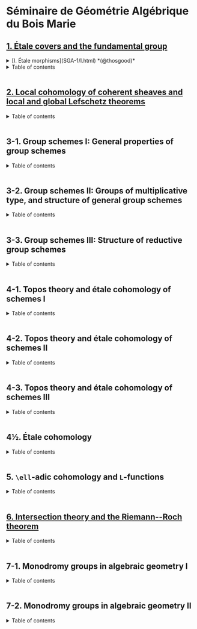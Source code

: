 # Séminaire de Géométrie Algébrique du Bois Marie

## [1. Étale covers and the fundamental group](SGA-1/index.html)

<details>
  <summary markdown="span"> [I. Étale morphisms](SGA-1/I.html) *(@thosgood)*
  </summary>
  
  1. [x] [Basics of differential calculus](SGA-1/I.html#I.1)
  2. [x] [Quasi-finite morphisms](SGA-1/I.html#I.2)
  3. [x] [Unramified morphisms](SGA-1/I.html#I.3)
  4. [x] [Étale morphisms. Étale coverings](SGA-1/I.html#I.4)
  5. [x] [Fundamental property of étale morphisms](SGA-1/I.html#I.5)
  6. [x] [Application to étale extensions of complete local rings](SGA-1/I.html#I.6)
  7. [x] [Local construction of unramified and étale morphisms](SGA-1/I.html#I.7)
  8. [x] [Infinitesimal lifting of étale schemes. Applications to formal schemes](SGA-1/I.html#I.8)
  9. [x] [Invariance properties](SGA-1/I.html#I.9)
  10. [x] [Étale coverings of a normal scheme](SGA-1/I.html#I.10)
  11. [x] [Various addenda](SGA-1/I.html#I.11)
</details>

<details>
  <summary markdown="span">Table of contents
  </summary>

  - [ ] [Introduction](SGA-1/index.html) *(@thosgood)*

  - [II. Smooth morphisms: generalities, differential properties](SGA-1/II.html) *(@thosgood)*

  1. [x] [Generalities](SGA-1/II.html#II.1) *(2)*
  2. [ ] Some smoothness criteria for morphisms *(3)*
  3. [ ] Invariance properties *(1)*
  4. [ ] Differential properties of smooth morphisms *(17)*
  5. [ ] The case of a base field *(6)*

  - III. Smooth morphisms: extension properties

  1. [ ] Formally smooth homomorphisms *(4)*
  2. [ ] Characteristic lifting property of formally smooth homomorphisms *(5)*
  3. [ ] Local infinitesimal extension of morphisms in a smooth `S`-scheme *(2)*
  4. [ ] Local infinitesimal extension of smooth `S`-schemes *(1)*
  5. [ ] Global infinitesimal extension of morphisms *(7)*
  6. [ ] Global infinitesimal extension of smooth `S`-schemes *(5)*
  7. [ ] Application to the construction of smooth formal schemes and of smooth ordinary schemes over a complete local ring `A` *(5)*

  - IV. Flat morphisms

  1. [ ] Syllogisms on flat modules *(3)*
  2. [ ] Faithfully flat modules *(3)*
  3. [ ] Relations to completion *(1)*
  4. [ ] Relations to free modules *(2)*
  5. [ ] Local flatness criteria *(5)*
  6. [ ] Flat morphisms and open sets *(5)*

  - V. The fundamental group: generalities

  0. [ ] Introduction *(1)*
  1. [ ] Preschemes with finite operator groups. Quotient preschemes *(5)*
  2. [ ] Decomposition groups and inertia groups. Étale case *(6)*
  3. [ ] Automorphisms and morphisms of étale coverings *(2)*
  4. [ ] Axiomatic conditions for a Galois theory *(9)*
  5. [ ] Galois categories *(7)*
  6. [ ] Exact functors from one Galois category to another *(6)*
  7. [ ] Case of preschemes *(3)*
  8. [ ] Case of a normal base prescheme *(1)*
  9. [ ] Case of non-connected preschemes: multi-Galois categories *(1)*

  - VI. Fibred categories and descent

  0. [ ] Introduction *(1)*
  1. [ ] Universes, categories, equivalence of categories *(2)*
  2. [ ] Categories over one another *(4)*
  3. [ ] Base change for categories over `\mathscr{E}` *(6)*
  4. [ ] Fibred categories. Equivalence of `\mathscr{E}`-categories *(3)*
  5. [ ] Cartesian morphisms, inverse images, cartesian functors *(3)*
  6. [ ] Fibred categories and pre-fibred categories *(6)*
  7. [ ] Cloven categories over `\mathscr{E}` *(5)*
  8. [ ] Cloven category defined by a pseudofunctor `\mathscr{E}^\circ\to\mathsf{Cat}` *(4)*
  9. [ ] Example: cloven category defined by a functor `\mathscr{E}^\circ\to\mathsf{Cat}`. Categories split over `\mathscr{E}` *(2)*
  10. [ ] Co-fibred categories, bi-fibred categories *(1)*
  11. [ ] Various examples *(7)*
  12. [ ] Functors on a cloven category *(5)*
  13. [ ] Bibliography *(1)*

  - ~~VII. (Does not exist)~~

  - VIII. Faithfully flat descent

  1. [ ] Descent for quasi-coherent modules *(7)*
  2. [ ] Descent for affine preschemes over one another *(1)*
  3. [ ] Descent of set-theoretic properties and finiteness properties of morphisms *(2)*
  4. [ ] Descent of topological properties *(5)*
  5. [ ] Descent of morphisms of preschemes *(6)*
  6. [ ] Applications to finite and quasi-finite morphisms *(3)*
  7. [ ] Effectiveness criteria for a descent data *(8)*
  8. [ ] Bibliography *(1)*

  - IX. Descent of étale morphisms. Applications to the fundamental group

  1. [ ] Reminders on étale morphisms *(3)*
  2. [ ] Submersive and universally submersive morphisms *(2)*
  3. [ ] Descent of étale morphisms of preschemes *(2)*
  4. [ ] Descent of étale preschemes: effectiveness criteria *(7)*
  5. [ ] Translation in terms of the fundamental group *(11)*
  6. [ ] A fundamental exact sequence. Descent by morphisms with relatively connected fibres *(7)*
  7. [ ] Bibliography *(1)*

  - X. Specialisation theory of the fundamental group

  1. [ ] Exact sequence of homotopy for a proper and separable morphism *(7)*
  2. [ ] Application to the existence theorem of sheaves: semi-continuity theorem for fundamental groups of fibres of a proper and separable morphism *(7)*
  3. [ ] Application to the purity theorem: continuity theorem for fundamental groups of fibres of a proper and simple morphism *(9)*
  4. [ ] Bibliography *(1)*

  - XI. Examples and addenda

  1. [ ] Projective spaces, unirational varieties *(1)*
  2. [ ] Abelian varieties *(4)*
  3. [ ] Projecting cones. Zariski's example *(2)*
  4. [ ] Exact sequence of cohomology *(7)*
  5. [ ] Particular cases of principal bundles *(3)*
  6. [ ] Applications to principal coverings: Kummer and Artinschreier theories *(8)*
  7. [ ] Bibliography *(1)*

  - XII. Algebraic geometry and analytic geometry

  1. [ ] Analytic space associated to a scheme *(4)*
  2. [ ] Comparison of properties of a scheme and the associated analytic space *(4)*
  3. [ ] Comparison of properties of morphisms *(6)*
  4. [ ] Cohomological comparison theorems and existence theorems *(6)*
  5. [ ] Comparison theorems for étale coverings *(11)*
  6. [ ] Bibliography *(1)*

  - XIII. Cohomological properties of sheaves of sets and of sheaves of non-commutative groups

  0. [ ] Reminders on the theory of stacks *(1)*
  1. [ ] Cohomological properness *(3)*
  2. [ ] Particular case of cohomological properness: relative normal crossing divisors *(26)*
  3. [ ] Cohomological properness and generic local acyclicity *(19)*
  4. [ ] Exact sequences of homotopy *(15)*
  5. [ ] Appendix I: Variations on Abhyankar's lemma *(8)*
  6. [ ] Appendix II: Finiteness theorem for direct images of stacks *(4)*
  7. [ ] Bibliography *(1)*

</details>
<br>


## [2. Local cohomology of coherent sheaves and local and global Lefschetz theorems](SGA-2/index.html)

<details>
  <summary markdown="span">Table of contents
  </summary>

  - [Introduction](SGA-2/index.html)

  - [I. Global and local cohomological invariants with respect to a closed subspace](SGA-2/)

  1. [ ] [The functors `\Gamma_Z` and `\underline{\Gamma}_Z`](SGA-2/I.html#I.1) *(7)*
  2. [ ] The functors `H_Z^\bullet(X,F)` and `\underline{H}_Z^\bullet(X,F)` *(6)*

  - II. Applications to quasi-coherent sheaves on preschemes

  - [ ] Applications to quasi-coherent sheaves on preschemes *(8)*

  - III. Cohomological invariants and depth

  1. [ ] Reminders *(1)*
  2. [ ] Depth *(6)*
  3. [ ] Depth and topological properties *(9)*

  - IV. Dualising modules and dualising functors

  1. [ ] Generalities on functors of modules *(4)*
  2. [ ] Characterisation of exact functors *(1)*
  3. [ ] Study of the case where `T` is left exact and `T(M)` is of finite type for all `M` *(3)*
  4. [ ] Dualising module. Dualising functor *(5)*
  5. [ ] Consequences of the theory of dualising modules *(5)*

  - V. Local duality and structure of the `H^i(M)`

  1. [ ] Complexes of homomorphisms *(3)*
  2. [ ] The local duality theorem for a local regular ring *(1)*
  3. [ ] Application to the structure of the `H^i(M)` *(7)*

  - VI. The functors `\operatorname{Ext}(X;F,G)` and `\underline{\operatorname{Ext}}(F,G)`

  1. [ ] Generalities *(3)*
  2. [ ] Application to quasi-coherent sheaves on preschemes *(2)*

  - VII. Nullity criteria. Coherence conditions for the sheaves `\underline{\operatorname{Ext}}(F,G)`

  1. [ ] Study of `i<n` *(5)*
  2. [ ] Study of `i>n` *(2)*

  - VIII. Finiteness theorem

  1. [ ] Bi-duality spectral sequence *(5)*
  2. [ ] Finiteness theorem *(7)*
  3. [ ] Applications *(3)*

  - IX. Algebraic geometry and formal geometry

  1. [ ] Comparison theorem *(8)*
  2. [ ] Existence theorem *(4)*

  - X. Applications to the fundamental group

  1. [ ] Comparison of `\mathsf{Et}(\widehat{X})` with `\mathsf{Et}(Y)` *(1)*
  2. [ ] Comparison of `\mathsf{Et}(Y)` with `\mathsf{Et}(U)`, for varying `U` *(5)*
  3. [ ] Comparison of `\pi_1(X)` with `\pi_1(U)` *(7)*

  - XI. Applications to the Picard group

  1. [ ] Comparison of `\operatorname{Pic}(\widehat{X})` with `\operatorname{Pic}(Y)` *(1)*
  2. [ ] Comparison of `\operatorname{Pic}(Y)` with `\operatorname{Pic}(U)`, for varying `U` *(5)*
  3. [ ] Comparison of `\mathsf{P}(X)` with `\mathsf{P}(U)` *(7)*

  - XII. Applications to projective algebraic schemes

  1. [ ] Projective duality theorem and finiteness theorem *(7)*
  2. [ ] Lefschetz theory for a projective morphism: Grauert's comparison theorem *(4)*
  3. [ ] Lefschetz theory for a projective morphism: existence theorem *(7)*
  4. [ ] Formal completion and normal flatness *(10)*
  5. [ ] Universal finiteness conditions for a non-proper morphism *(8)*

  - XIII. Problems and conjectures

  1. [ ] Links between local and global results. Affine problems relating to duality *(4)*
  2. [ ] Problems relating to `\pi_0`: local Bertini theorems *(5)*
  3. [ ] Problems relating to `\pi_1` *(2)*
  4. [ ] Problems relating to higher `\pi_i`: local and global Lefschetz theorems for complex analytic spaces *(6)*
  5. [ ] Problems relating to local Picard groups *(5)*
  6. [ ] Comments *(7)*

  - XIV. Depth and Lefschetz theorems in étale cohomology

  1. [ ] Cohomological and homotopic depth *(30)*
  2. [ ] Technical lemmas *(7)*
  3. [ ] Converse of the affine Lefschetz theorem *(12)*
  4. [ ] Main theorem and variations *(21)*
  5. [ ] Geometric depth *(6)*
  6. [ ] Open questions *(5)*

</details>
<br>


## 3-1. Group schemes I: General properties of group schemes

<details>
  <summary markdown="span">Table of contents
  </summary>

  - I. Algebraic structures. Group cohomology

  1. [ ] Generalities *(12)*
  2. [ ] Algebraic structures *(7)*
  3. [ ] Category of `\mathcal{O}`-modules, category of `G`-`\mathcal{O}`-modules *(2)*
  4. [ ] Algebraic structures in the category of preschemes *(15)*
  5. [ ] Group cohomology *(6)*

  - II. Tangent bundles. Lie algebras

  1. [ ] `\underline{\operatorname{Hom}}_{Z/S}(X,Y)` functors *(2)*
  2. [ ] The preschemes `I_S(M)` *(3)*
  3. [ ] The tangent bundle, the (E) condition *(11)*
  4. [ ] Tangent space of a group. Lie algebras *(15)*
  5. [ ] Calculation of some Lie algebras *(6)*
  6. [ ] Various remarks *(3)*

  - III. Infinitesimal extensions

  0. [ ] Reminders from SGA 1 III. Various remarks *(15)*
  1. [ ] Extensions and cohomology *(12)*
  2. [ ] Infinitesimal extensions of a morphism of group preschemes *(9)*
  3. [ ] Infinitesimal extensions of a group prescheme *(6)*
  4. [ ] Infinitesimal extensions of closed subgroups *(32)*

  - IV. Topologies and sheaves

  1. [ ] Universal effective epimorphisms  *(6)*
  2. [ ] Descent morphisms *(5)*
  3. [ ] Universal effective equivalence relations *(14)*
  4. [ ] Topologies and sheaves *(43)*
  5. [ ] Passage to the quotient and algebraic structures *(10)*
  6. [ ] Topologies in the category of schemes *(12)*

  - V. Construction of quotient preschemes

  1. [ ] `\mathcal{C}`-groupoids *(4)*
  2. [ ] Examples of `\mathcal{C}`-groupoids *(2)*
  3. [ ] Some syllogisms for `\mathcal{C}`-groupoids *(5)*
  4. [ ] Passage to the quotient by a finite and flat equivalence prerelation *(5)*
  5. [ ] Passage to the quotient by a finite and flat equivalence relation *(4)*
  6. [ ] Passage to the quotient when there exists a quasi-section *(5)*
  7. [ ] Passage to the quotient by a proper and flat equivalence prerelation *(5)*
  8. [ ] Passage to the quotient by a flat and non-necessarily proper equivalence prerelation *(3)*
  9. [ ] Elimination of Noetherian hypotheses *(3)*

  - VIa. Generalities on algebraic groups

  0. [ ] Preliminary remarks *(4)*
  1. [ ] Local properties of an `A`-group of locally finite type *(4)*
  2. [ ] Connected components of an `A`-group of locally finite type *(5)*
  3. [ ] Construction of quotient groups: case of groups of finite type *(6)*
  4. [ ] Construction of quotient groups: general case *(6)*
  5. [ ] Addenda *(5)*

  - VIb. Generalities on group preschemes

  1. [ ] Morphisms of groups of locally finite type over a field *(9)*
  2. [ ] "Open properties" of groups and morphisms of groups of locally finite presentation *(12)*
  3. [ ] Identity component of a group of locally finite presentation *(7)*
  4. [ ] Dimension of fibres of groups of locally finite presentation *(4)*
  5. [ ] Separation of groups and homogeneous spaces *(6)*
  6. [ ] Sub-functors and group sub-preschemes *(5)*
  7. [ ] Generated subgroups; commutator group *(12)*
  8. [ ] Solvable and nilpotent group preschemes *(5)*
  9. [ ] Quotient sheaves *(6)*
  10. [ ] Passage to the projective limit for group preschemes and operator group preschemes *(11)*
  11. [ ] Affine group preschemes *(16)*

  - VIIa. Infinitesimal study of group schemes: differential operators and Lie `p`-algebras

  1. [ ] Differential operators *(5)*
  2. [ ] Invariant differential operators on group preschemes *(7)*
  3. [ ] Coalgebras and Cartier duality *(10)*
  4. [ ] "Frobeniuseries" *(11)*
  5. [ ] Lie `p`-algebras *(9)*
  6. [ ] Lie `p`-algebras of a group `S`-prescheme *(7)*
  7. [ ] Radicial groups of height `1` *(8)*
  8. [ ] Case of a base field *(6)*

  - VIIb. Infinitesimal study of group schemes: formal groups

  0. [ ] Reminders on pseudocompact rings and modules *(15)*
  1. [ ] Formal varieties over a pseudocompact ring *(20)*
  2. [ ] Generalities on formal groups *(19)*
  3. [ ] Phenomena particular to characteristic `0` *(10)*
  4. [ ] Phenomena particular to characteristic `p>0` *(10)*
  5. [ ] Homogeneous spaces of infinitesimal formal groups over a field *(13)*

</details>
<br>


## 3-2. Group schemes II: Groups of multiplicative type, and structure of general group schemes

<details>
  <summary markdown="span">Table of contents
  </summary>

  - VIII. Diagonalisable groups

  1. [ ] Biduality *(5)*
  2. [ ] Scheme-theoretic properties of diagonalisable groups *(1)*
  3. [ ] Exactness properties of the functor `D_S` *(4)*
  4. [ ] Torsors under a diagonalisable group *(4)*
  5. [ ] Quotient of an affine scheme by a diagonalisable group acting freely *(5)*
  6. [ ] Essentially free morphisms, and representability of certain functors of the form `\prod_{Y/S}Z/Y` *(5)*
  7. [ ] Appendix: Monomorphisms of group preschemes *(25)*

  - IX. Groups of multiplicative type: homomorphisms to a group scheme

  1. [ ] Definitions *(3)*
  2. [ ] Extension of certain properties of diagonalisable groups to groups of multiplicative type *(6)*
  3. [ ] Infinitesimal properties: lifting and conjugation theorem *(4)*
  4. [ ] Density theorem *(8)*
  5. [ ] Central homomorphisms of groups of multiplicative type *(5)*
  6. [ ] Monomorphisms of groups of multiplicative type and canonical factorisation of a homomorphism of such a group *(5)*
  7. [ ] Algebraicity of formal homomorphisms to an affine group *(6)*
  8. [ ] Subgroups, quotient groups, and extensions of groups of multiplicative type over a field *(3)*

  - X. Characterisation and classification of group of multiplicative types

  1. [ ] Classification of isotrivial groups: case of a base field *(4)*
  2. [ ] Infinitesimal variations of structure *(5)*
  3. [ ] Infinitesimal finite variations of structure: case of a complete base ring *(6)*
  4. [ ] Case of an arbitrary base. Quasi-isotriviality theorem *(6)*
  5. [ ] Scheme of homomorphisms from one multiplicative type group to another. Twisted constant groups and groups of multiplicative type *(8)*
  6. [ ] Infinite principal Galois coverings and the enlarged fundamental group *(6)*
  7. [ ] Classification of twisted constant preschemes and finite groups of multiplicative type in terms of the enlarged fundamental group *(4)*
  8. [ ] Appendix: Elimination of certain affine hypotheses *(11)*

  - XI. Representability criteria. Applications to multiplicative subgroups of affine group schemes

  0. [ ] Introduction *(1)*
  1. [ ] Reminders on smooth, étale, and unramified morphisms *(9)*
  2. [ ] Examples of formally smooth functors extracted from the theory of groups of multiplicative type *(4)*
  3. [ ] Auxiliary results on representability *(16)*
  4. [ ] Scheme of subgroups of multiplicative type of an affine smooth group *(7)*
  5. [ ] First corollaries of the representability theorem *(7)*
  6. [ ] On a rigidity property for homomorphisms of certain group schemes, and the representability of certain transporters *(9)*

  - XII. Maximal toruses, Weyl group, Cartan subgroup, reductive centre of smooth and affine group schemes

  1. [ ] Maximal toruses *(1)*
  2. [ ] The Weyl group *(10)*
  3. [ ] Cartan subgroups *(5)*
  4. [ ] The reductive centre *(2)*
  5. [ ] Application to the scheme of subgroups of multiplicative type *(12)*
  6. [ ] Maximal toruses and Cartan subgroups of not-necessarily affine algebraic groups (over an algebraically closed base field) *(6)*
  7. [ ] Application to non-necessarily affine smooth group preschemes *(23)*
  8. [ ] Semi-simple elements, union and intersection of maximal toruses in non-necessarily affine group schemes *(2)*

  - XIII. Regular elements of algebraic groups and of Lie algebras

  1. [ ] An auxiliary lemma on varieties with operators *(4)*
  2. [ ] Density theorem and the theory of regular points of `G` *(16)*
  3. [ ] Case of a prescheme over an arbitrary base *(7)*
  4. [ ] Lie algebras over a field: rank, regular elements, Cartan sub-algebras *(7)*
  5. [ ] Case of the Lie algebra of a smooth algebraic group: density theorem *(8)*
  6. [ ] Cartan sub-algebras and subgroups of type (C), with respect to a smooth algebraic group *(5)*

  - XIV. Regular elements (continued). Applications to algebraic groups

  1. [ ] Construction of Cartan subgroups and maximal toruses for a smooth algebraic group *(3)*
  2. [ ] Lie algebras on an arbitrary prescheme: regular sections and Cartan sub-algebras *(13)*
  3. [ ] Subgroups of type (C) of group preschemes over an arbitrary prescheme *(11)*
  4. [ ] Digression on Borel subgroups *(7)*
  5. [ ] Relations between Cartan subgroups and Cartan sub-algebras *(4)*
  6. [ ] Applications to the structure of algebraic groups *(8)*
  7. [ ] Appendix: Existence of regular elements over finite fields *(7)*

  - XV. Addenda on sub-toruses of group preschemes. Application to smooth groups

  0. [ ] Introduction *(1)*
  1. [ ] Lifting finite subgroups *(7)*
  2. [ ] Infinitesimal lifting of sub-toruses *(17)*
  3. [ ] Characterisation of a sub-torus by its underlying set *(24)*
  4. [ ] Characterisation of a sub-torus `T` by the subgroups `_{n}T` *(11)*
  5. [ ] Representability of the functor: smooth subgroups identical to their connected normaliser *(13)*
  6. [ ] Functor of Cartan subgroups and functor of parabolic subgroups *(13)*
  7. [ ] Cartan subgroups of a smooth group *(14)*
  8. [ ] Representability criteria of the functor of sub-toruses of a smooth group *(25)*

  - XVI. Groups of unipotent rank zero

  1. [ ] An immersion criterion *(19)*
  2. [ ] Representability theorem for quotients *(7)*
  3. [ ] Groups with flat centre *(10)*
  4. [ ] Groups with affine fibres, of unitpotent rank zero *(4)*
  5. [ ] Application to reductive and semi-simple groups *(3)*
  6. [ ] Applications: extension of certain rigidity properties of toruses of groups of unipotent rank zero *(5)*

  - XVII. Unipotent algebraic groups. Extensions between unipotent groups and group of multiplicative types

  0. [ ] Some notation *(2)*
  1. [ ] Definition of unipotent algebraic groups *(4)*
  2. [ ] First properties of unipotent groups *(9)*
  3. [ ] Unipotent groups acting on a vector space *(10)*
  4. [ ] Characterisation of unipotent groups *(16)*
  5. [ ] Extension of a group of multiplicative type by a unipotent group *(29)*
  6. [ ] Extension of a unipotent group by a group of multiplicative type *(9)*
  7. [ ] Nilpotent affine algebraic groups *(7)*
  8. [ ] Appendix I: Hochschild cohomology and extensions of algebraic groups *(5)*
  9. [ ] Appendix II: Reminders and addenda on radicial groups *(4)*
  10. [ ] Appendix III: Remarks and addenda for chapters XV, XVI, and XVII *(5)*

  - XVIII. Weil's theorem on the construction of a group from a rational law

  0. [ ] Introduction *(1)*
  1. [ ] "Reminders" on rational maps *(2)*
  2. [ ] Local determination of a morphism of groups *(4)*
  3. [ ] Construction of a group from a rational law *(15)*

</details>
<br>


## 3-3. Group schemes III: Structure of reductive group schemes

<details>
  <summary markdown="span">Table of contents
  </summary>

  - XIX. Reductive groups: generalities

  1. [ ] Reminders on groups over an algebraically closed field *(9)*
  2. [ ] Reductive group schemes: definitions and first properties *(5)*
  3. [ ] Roots and root systems of reductive group schemes *(4)*
  4. [ ] Roots and vector group schemes *(6)*
  5. [ ] An instructive example
  6. [ ] Local existence of maximal toruses. The Weyl group *(4)*

  - XX. Reductive groups of semi-simple rank 1

  1. [ ] Elementary systems. The groups `P_r` and `P_{-r}` *(12)*
  2. [ ] Structure of elementary systems *(13)*
  3. [ ] The Weyl group *(11)*
  4. [ ] The isomorphism theorem *(2)*
  5. [ ] Examples of elementary systems, applications *(7)*
  6. [ ] Generators and relations for an elementary system *(5)*

  - XXI. Radicial data

  1. [ ] Generalities *(7)*
  2. [ ] Relations between two roots *(5)*
  3. [ ] Simple roots, positive roots *(20)*
  4. [ ] Reduced raditical data of semi-simple rank `2` *(4)*
  5. [ ] The Weyl group: generators and relations *(6)*
  6. [ ] Morphisms of radicial data *(17)*
  7. [ ] Structure *(12)*

  - XXII. Reductive groups: split groups, subgroups, quotient groups

  1. [ ] Roots and coroots. Split groups and radicial data *(9)*
  2. [ ] Existence of split groups. Type of a reductive group *(3)*
  3. [ ] The Weyl group *(3)*
  4. [ ] Homomorphisms of split groups *(16)*
  5. [ ] Subgroups of type (R) *(64)*
  6. [ ] The derived group *(12)*

  - XXIII. Reductive groups: uniticity of pinned groups

  1. [ ] Pinnings *(8)*
  2. [ ] Generators and relations for a pinned group *(14)*
  3. [ ] Groups of semi-simple rank `2` *(20)*
  4. [ ] Uniqueness of pinned groups: fundamental theorem *(8)*
  5. [ ] Corollaries of the fundamental theorem *(5)*
  6. [ ] Chevalley systems *(5)*

  - XXIV. Automorphisms of reductive groups

  - XXV. Existence theorem

  - XXVI Parabolic subgroups of reductive groups

</details>
<br>


## 4-1. Topos theory and étale cohomology of schemes I

<details>
  <summary markdown="span">Table of contents
  </summary>

  - I. Presheaves

  - II. Topologies and sheaves

  - III. Functoriality of categories of sheaves

  - IV. Toposes

</details>
<br>


## 4-2. Topos theory and étale cohomology of schemes II

<details>
  <summary markdown="span">Table of contents
  </summary>

  - V. Cohomology in toposes

  - Vb. Techniques for cohomological descent

  - VI. Finiteness conditions. Fibred toposes and sites. Applications to questions of passing to the limit

  - VII. Étale site and topos of a scheme

  - VIII. Fibred functors, supports, cohomological study of finite morphisms

</details>
<br>


## 4-3. Topos theory and étale cohomology of schemes III

<details>
  <summary markdown="span">Table of contents
  </summary>

  - IX. Constructible sheaves. Cohomology of an algebraic curve

  - X. Cohomological dimension: first results

  - XI. Comparison with classical cohomology: the case of a smooth prescheme

  - XII. Base change theorem for a proper morphism

  - XIII. Base change theorem for a proper morphism: end of proof

  - XIV. Finiteness theorem for a proper morphism; cohomological dimension of affine algebraic schemes

  - XV. Acyclic morphisms

  - XVI. Base change theorem for a smooth morphism, and applications

  - XVII. Cohomology with proper support

  - XVIII. The global duality formula

  - XIX. Cohomology of excellent preschemes of equal characteristic

</details>
<br>


## 4½. Étale cohomology

<details>
  <summary markdown="span">Table of contents
  </summary>

  - 0. An Ariadne's thread for SGA 4, SGA 4½, and SGA 5

  - 1. Étale cohomology: starting points

  - 2. Relation to the trace formula

  - 3. `L`-functions modulo `\ell^n` and modulo `p`

  - 4. Cohomology class associated to a cycle

  - 5. Duality

  - 6. Applications of the trace formula to trigonometric sums

  - 7. Finiteness theorems in `\ell`-adic cohomology

  - 8. Derived categories

</details>
<br>


## 5. `\ell`-adic cohomology and `L`-functions

<details>
  <summary markdown="span">Table of contents
  </summary>

  - I. Dualising complexes

  - ~~II. (Does not exist)~~

  - III. The Lefschetz formula

  - IIIb. Calculations of local terms

  - ~~IV. (Does not exist)~~

  - V. `J`-adic projective systems

  - VI. `\ell`-adic cohomology

  - VII. Cohomology of some classical schemes; cohomological theory of Chern classes

  - VIII. Groups of classes of abelian and triangulated categories, perfect complexes

  - ~~IX. (Does not exist)~~

  - X. The Euler--Poincaré formula in étale cohomology

  - ~~XI. (Does not exist)~~

  - XII. The Nielsen--Wecken and Lefschetz formulas in algebraic geometry

  - ~~XIII. (Does not exist)~~

  - XIV. The Frobenius morphism, and rationality of `L`-functions

</details>
<br>


## [6. Intersection theory and the Riemann--Roch theorem](SGA-6/index.html)

<details>
  <summary markdown="span">Table of contents
  </summary>

  - [0. Outline of a programme for an intersection theory / Classes of sheaves and the Riemann--Roch theorem](SGA-6/zero.html)

  - [I. Generalities on finiteness conditions in derived categories](SGA-6/I.html)

  0. [x] [Introduction](SGA-6/I.html#I.0)
  1. [ ] [Preliminary definitions](SGA-6/I.html#I.1)

  - II. Existence of global resolutions

  - III. Relative finiteness conditions

  - IV. Grothendieck groups of ringed toposes

  - V. Generalities on `\lambda`-rings

  - VI. `K^\bullet` of a projective bundle: calculations and consequences

  - VII. Regular immersions and calculation of `K^\bullet` of a blown-up scheme

  - VIII. The Riemann--Roch theorem

  - IX. Some calculations of `K` groups

  - X. Formalism of intersections on proper algebraic schemes

  - ~~XI. (Does not exist)~~

  - XII. Relative representability theorem for the Picard functor

  - XIII. Finiteness theorems for the Picard functor

  - XIV. Open problems in intersection theory

</details>
<br>


## 7-1. Monodromy groups in algebraic geometry I

<details>
  <summary markdown="span">Table of contents
  </summary>

  - I. Summary of the first talks by A. Grothendieck

  - II. Finiteness properties of the fundamental group

  - ~~III. (Does not exist)~~

  - ~~IV. (Does not exist)~~

  - ~~V. (Does not exist)~~

  - VI. Formal deformation theory

  - VII. Bi-extension of sheaves of groups

  - VIII. Addenda on bi-extensions. General properties of bi-extensions of group schemes

  - IX. Néron models and monodromy

</details>
<br>


## 7-2. Monodromy groups in algebraic geometry II

<details>
  <summary markdown="span">Table of contents
  </summary>

  - X. Intersections on regular surfaces

  - XI. Cohomology of complete intersections

  - XII. Quadrics

  - XIII. Formalism of vanishing cycles

  - XIV. Comparison with transcendental theory

  - XV. The Picard--Lefschetz formula

  - XVI. The Milnor formula

  - XVII. Lefschetz pencils: existence theorem

  - XVIII. Cohomological study of Lefschetz pencils

  - XIX. Noether's theorem

  - XX Griffiths's theorem

  - XXI. Level of cohomology of complete intersections

  - XXII. Congruence formula for the 𝜻-function

</details>
<br>

